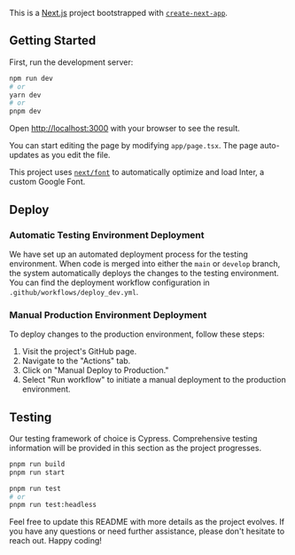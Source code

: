 This is a [Next.js](https://nextjs.org/) project bootstrapped
with [`create-next-app`](https://github.com/vercel/next.js/tree/canary/packages/create-next-app).

## Getting Started

First, run the development server:

```bash
npm run dev
# or
yarn dev
# or
pnpm dev
```

Open [http://localhost:3000](http://localhost:3000) with your browser to see the result.

You can start editing the page by modifying `app/page.tsx`. The page auto-updates as you edit the file.

This project uses [`next/font`](https://nextjs.org/docs/basic-features/font-optimization) to automatically optimize and
load Inter, a custom Google Font.

## Deploy

### Automatic Testing Environment Deployment

We have set up an automated deployment process for the testing environment. When code is merged into either the `main`
or `develop` branch, the system automatically deploys the changes to the testing environment. You can find the
deployment workflow configuration in `.github/workflows/deploy_dev.yml`.

### Manual Production Environment Deployment

To deploy changes to the production environment, follow these steps:

1. Visit the project's GitHub page.
2. Navigate to the "Actions" tab.
3. Click on "Manual Deploy to Production."
4. Select "Run workflow" to initiate a manual deployment to the production environment.

## Testing

Our testing framework of choice is Cypress. Comprehensive testing information will be provided in this section as the
project progresses.

```bash
pnpm run build
pnpm run start

pnpm run test
# or
pnpm run test:headless
```

Feel free to update this README with more details as the project evolves. If you have any questions or need further
assistance, please don't hesitate to reach out. Happy coding!
